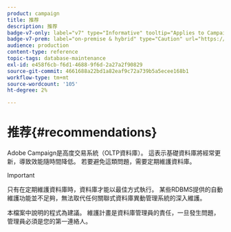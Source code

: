 ```yaml
---
product: campaign
title: 推荐
description: 推荐
badge-v7-only: label="v7" type="Informative" tooltip="Applies to Campaign Classic v7 only"
badge-v7-prem: label="on-premise & hybrid" type="Caution" url="https://experienceleague.adobe.com/docs/campaign-classic/using/installing-campaign-classic/architecture-and-hosting-models/hosting-models-lp/hosting-models.html" tooltip="Applies to on-premise and hybrid deployments only"
audience: production
content-type: reference
topic-tags: database-maintenance
exl-id: e458f6cb-f6d1-4688-9f6d-2a27a2f90829
source-git-commit: 4661688a22bd1a82eaf9c72a739b5a5ecee168b1
workflow-type: tm+mt
source-wordcount: '105'
ht-degree: 2%

---
```


# 推荐{#recommendations}



Adobe Campaign是高度交易系統（OLTP資料庫）。 這表示基礎資料庫將經常更新，導致效能隨時間降低。 若要避免這類問題，需要定期維護資料庫。

>[!IMPORTANT]
>
>只有在定期維護資料庫時，資料庫才能以最佳方式執行。 某些RDBMS提供的自動維護功能並不足夠，無法取代任何關聯式資料庫異動管理系統的深入維護。
>  
>本檔案中說明的程式為建議。 維護計畫是資料庫管理員的責任，一旦發生問題，管理員必須是您的第一連絡人。
